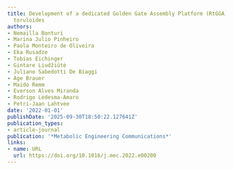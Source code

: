 ```yaml
---
title: Development of a dedicated Golden Gate Assembly Platform (RtGGA) for Rhodotorula
  toruloides
authors:
- Nemailla Bonturi
- Marina Julio Pinheiro
- Paola Monteiro de Oliveira
- Eka Rusadze
- Tobias Eichinger
- Gintare Liudžiūtė
- Juliano Sabedotti De Biaggi
- Age Brauer
- Maido Remm
- Everson Alves Miranda
- Rodrigo Ledesma‐Amaro
- Petri‐Jaan Lahtvee
date: '2022-01-01'
publishDate: '2025-09-30T18:50:22.127641Z'
publication_types:
- article-journal
publication: '*Metabolic Engineering Communications*'
links:
- name: URL
  url: https://doi.org/10.1016/j.mec.2022.e00200
---
```

